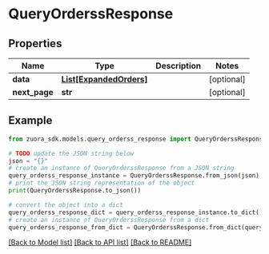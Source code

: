 # QueryOrderssResponse



## Properties

Name | Type | Description | Notes
------------ | ------------- | ------------- | -------------
**data** | [**List[ExpandedOrders]**](ExpandedOrders.md) |  | [optional] 
**next_page** | **str** |  | [optional] 

## Example

```python
from zuora_sdk.models.query_orderss_response import QueryOrderssResponse

# TODO update the JSON string below
json = "{}"
# create an instance of QueryOrderssResponse from a JSON string
query_orderss_response_instance = QueryOrderssResponse.from_json(json)
# print the JSON string representation of the object
print(QueryOrderssResponse.to_json())

# convert the object into a dict
query_orderss_response_dict = query_orderss_response_instance.to_dict()
# create an instance of QueryOrderssResponse from a dict
query_orderss_response_from_dict = QueryOrderssResponse.from_dict(query_orderss_response_dict)
```
[[Back to Model list]](../README.md#documentation-for-models) [[Back to API list]](../README.md#documentation-for-api-endpoints) [[Back to README]](../README.md)


